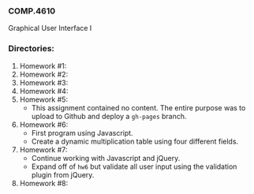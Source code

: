 ### COMP.4610
Graphical User Interface I

### Directories:
1. Homework #1:
2. Homework #2:
3. Homework #3:
4. Homework #4:
5. Homework #5:
   - This assignment contained no content. The entire purpose was to upload to Github and deploy a `gh-pages` branch.
6. Homework #6:
   - First program using Javascript.
   - Create a dynamic multiplication table using four different fields.
7. Homework #7:
   - Continue working with Javascript and jQuery.
   - Expand off of `hw6` but validate all user input using the validation plugin from jQuery.
8. Homework #8:
